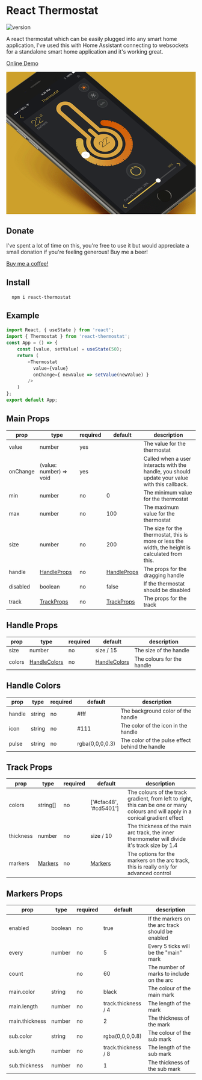 # React Thermostat

![version](https://img.shields.io/github/package-json/v/shannonhochkins/react-thermostat)

A react thermostat which can be easily plugged into any smart home application, I've used this with Home Assistant connecting to websockets for a standalone smart home application and it's working great.

[Online Demo](https://shannonhochkins.github.io/react-thermostat/demo/dist/index.html)

![](https://github.com/shannonhochkins/react-thermostat/blob/master/demo.gif)

## Donate

I've spent a lot of time on this, you're free to use it but would appreciate a small donation if you're feeling generous! Buy me a beer!

[Buy me a coffee!](https://www.buymeacoffee.com/jinglezzz)


## Install

```
  npm i react-thermostat
```
## Example

```javascript
import React, { useState } from 'react';
import { Thermostat } from 'react-thermostat';
const App = () => {
    const [value, setValue] = useState(50);
    return (
        <Thermostat
          value={value}
          onChange={ newValue => setValue(newValue) }
        />
    )
};
export default App;
```

## Main Props

| prop     | type                         | required | default                      | description                                                                                      |
|----------|------------------------------|----------|------------------------------|--------------------------------------------------------------------------------------------------|
| value    | number                       | yes      |                              | The value for the thermostat                                                                     |
| onChange | (value: number) => void      | yes      |                              | Called when a user interacts with the handle, you should update your value with this callback.   |
| min      | number                       | no       | 0                            | The minimum value for the thermostat                                                             |
| max      | number                       | no       | 100                          | The maximum value for the thermostat                                                             |
| size     | number                       | no       | 200                          | The size for the thermostat, this is more or less the width, the height is calculated from this. |
| handle   | [HandleProps](#handle-props) | no       | [HandleProps](#handle-props) | The props for the dragging handle                                                                |
| disabled | boolean                      | no       | false                        | If the thermostat should be disabled                                                             |
| track    | [TrackProps](#track-props)   | no       | [TrackProps](#track-props)   | The props for the track                                                                          |


## Handle Props

| prop   | type                           | required | default                        | description                |
|--------|--------------------------------|----------|--------------------------------|----------------------------|
| size   | number                         | no       | size / 15                      | The size of the handle     |
| colors | [HandleColors](#handle-colors) | no       | [HandleColors](#handle-colors) | The colours for the handle |
## Handle Colors

| prop   | type   | required | default         | description                                     |
|--------|--------|----------|-----------------|-------------------------------------------------|
| handle | string | no       | #fff            | The background color of the handle              |
| icon   | string | no       | #111            | The color of the icon in the handle             |
| pulse  | string | no       | rgba(0,0,0,0.3) | The color of the pulse effect behind the handle |

## Track Props

| prop      | type                      | required | default                   | description                                                                                                                        |
|-----------|---------------------------|----------|---------------------------|------------------------------------------------------------------------------------------------------------------------------------|
| colors    | string[]                  | no       | ['#cfac48', '#cd5401']    | The colours of the track gradient, from left to right, this can be one or many colours and will apply in a conical gradient effect |
| thickness | number                    | no       | size / 10                 | The thickness of the main arc track, the inner thermometer will divide it's track size by 1.4                                      |
| markers   | [Markers](#markers-props) | no       | [Markers](#markers-props) | The options for the markers on the arc track, this is really only for advanced control                                             |

## Markers Props

| prop           | type    | required | default             | description                                       |
|----------------|---------|----------|---------------------|---------------------------------------------------|
| enabled        | boolean | no       | true                | If the markers on the arc track should be enabled |
| every          | number  | no       | 5                   | Every 5 ticks will be the "main" mark             |
| count          |         | no       | 60                  | The number of marks to include on the arc         |
| main.color     | string  | no       | black               | The colour of the main mark                       |
| main.length    | number  | no       | track.thickness / 4 | The length of the mark                            |
| main.thickness | number  | no       | 2                   | The thickness of the mark                         |
| sub.color      | string  | no       | rgba(0,0,0,0.8)     | The colour of the sub mark                        |
| sub.length     | number  | no       | track.thickness / 8 | The length of the sub mark                        |
| sub.thickness  | number  | no       | 1                   | The thickness of the sub mark                     |